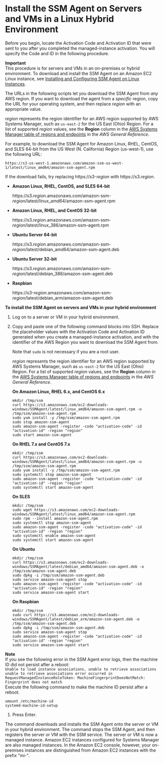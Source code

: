 # Install the SSM Agent on Servers and VMs in a Linux Hybrid Environment<a name="sysman-install-managed-linux"></a>

Before you begin, locate the Activation Code and Activation ID that were sent to you after you completed the managed\-instance activation\. You will specify the Code and ID in the following procedure\.

**Important**  
This procedure is for servers and VMs in an on\-premises or hybrid environment\. To download and install the SSM Agent on an Amazon EC2 Linux instance, see [Installing and Configuring SSM Agent on Linux Instances](sysman-install-ssm-agent.md)\.

The URLs in the following scripts let you download the SSM Agent from *any* AWS region\. If you want to download the agent from a *specific* region, copy the URL for your operating system, and then replace *region* with an appropriate value\.

*region* represents the region identifier for an AWS region supported by AWS Systems Manager, such as `us-east-2` for the US East \(Ohio\) Region\. For a list of supported *region* values, see the **Region** column in the [AWS Systems Manager table of regions and endpoints](http://docs.aws.amazon.com/general/latest/gr/rande.html#ssm_region) in the *AWS General Reference*\.

For example, to download the SSM Agent for Amazon Linux, RHEL, CentOS, and SLES 64\-bit from the US West \(N\. California\) Region \(us\-west\-1\), use the following URL:

```
https://s3-us-west-1.amazonaws.com/amazon-ssm-us-west-1/latest/linux_amd64/amazon-ssm-agent.rpm 
```

If the download fails, try replacing https://s3\-*region* with https://s3\.*region*\.
+ **Amazon Linux, RHEL, CentOS, and SLES 64\-bit**

   https://s3\.*region*\.amazonaws\.com/amazon\-ssm\-*region*/latest/linux\_amd64/amazon\-ssm\-agent\.rpm 
+ **Amazon Linux, RHEL, and CentOS 32\-bit**

  https://s3\.*region*\.amazonaws\.com/amazon\-ssm\-*region*/latest/linux\_386/amazon\-ssm\-agent\.rpm
+ **Ubuntu Server 64\-bit**

  https://s3\.*region*\.amazonaws\.com/amazon\-ssm\-*region*/latest/debian\_amd64/amazon\-ssm\-agent\.deb
+ **Ubuntu Server 32\-bit**

  https://s3\.*region*\.amazonaws\.com/amazon\-ssm\-*region*/latest/debian\_386/amazon\-ssm\-agent\.deb
+ **Raspbian**

  https://s3\-*region*\.amazonaws\.com/amazon\-ssm\-*region*/latest/debian\_arm/amazon\-ssm\-agent\.deb

**To install the SSM Agent on servers and VMs in your hybrid environment**

1. Log on to a server or VM in your hybrid environment\.

1. Copy and paste one of the following command blocks into SSH\. Replace the placeholder values with the Activation Code and Activation ID generated when you create a managed\-instance activation, and with the identifier of the AWS Region you want to download the SSM Agent from\. 

    Note that `sudo` is not necessary if you are a root user\.

   *region* represents the region identifier for an AWS region supported by AWS Systems Manager, such as `us-east-2` for the US East \(Ohio\) Region\. For a list of supported *region* values, see the **Region** column in the [AWS Systems Manager table of regions and endpoints](http://docs.aws.amazon.com/general/latest/gr/rande.html#ssm_region) in the *AWS General Reference*\.

   **On Amazon Linux, RHEL 6\.x, and CentOS 6\.x**

   ```
   mkdir /tmp/ssm
   curl https://s3.amazonaws.com/ec2-downloads-windows/SSMAgent/latest/linux_amd64/amazon-ssm-agent.rpm -o /tmp/ssm/amazon-ssm-agent.rpm
   sudo yum install -y /tmp/ssm/amazon-ssm-agent.rpm
   sudo stop amazon-ssm-agent
   sudo amazon-ssm-agent -register -code "activation-code" -id "activation-id" -region "region"
   sudo start amazon-ssm-agent
   ```

   **On RHEL 7\.x and CentOS 7\.x**

   ```
   mkdir /tmp/ssm
   curl https://s3.amazonaws.com/ec2-downloads-windows/SSMAgent/latest/linux_amd64/amazon-ssm-agent.rpm -o /tmp/ssm/amazon-ssm-agent.rpm
   sudo yum install -y /tmp/ssm/amazon-ssm-agent.rpm
   sudo systemctl stop amazon-ssm-agent
   sudo amazon-ssm-agent -register -code "activation-code" -id "activation-id" -region "region"
   sudo systemctl start amazon-ssm-agent
   ```

   **On SLES**

   ```
   mkdir /tmp/ssm
   sudo wget https://s3.amazonaws.com/ec2-downloads-windows/SSMAgent/latest/linux_amd64/amazon-ssm-agent.rpm
   sudo rpm --install amazon-ssm-agent.rpm
   sudo systemctl stop amazon-ssm-agent
   sudo amazon-ssm-agent -register -code "activation-code" -id "activation-id" -region "region"
   sudo systemctl enable amazon-ssm-agent
   sudo systemctl start amazon-ssm-agent
   ```

   **On Ubuntu**

   ```
   mkdir /tmp/ssm
   curl https://s3.amazonaws.com/ec2-downloads-windows/SSMAgent/latest/debian_amd64/amazon-ssm-agent.deb -o /tmp/ssm/amazon-ssm-agent.deb
   sudo dpkg -i /tmp/ssm/amazon-ssm-agent.deb
   sudo service amazon-ssm-agent stop
   sudo amazon-ssm-agent -register -code "activation-code" -id "activation-id" -region "region" 
   sudo service amazon-ssm-agent start
   ```

   **On Raspbian**

   ```
   mkdir /tmp/ssm
   sudo curl https://s3.amazonaws.com/ec2-downloads-windows/SSMAgent/latest/debian_arm/amazon-ssm-agent.deb -o /tmp/ssm/amazon-ssm-agent.deb
   sudo dpkg -i /tmp/ssm/amazon-ssm-agent.deb
   sudo service amazon-ssm-agent stop
   sudo amazon-ssm-agent -register -code "activation-code" -id "activation-id" -region "region" 
   sudo service amazon-ssm-agent start
   ```
**Note**  
If you see the following error in the SSM Agent error logs, then the machine ID did not persist after a reboot:  
`Unable to load instance associations, unable to retrieve associations unable to retrieve associations error occurred in RequestManagedInstanceRoleToken: MachineFingerprintDoesNotMatch: Fingerprint does not match`  
Execute the following command to make the machine ID persist after a reboot\.  

   ```
   umount /etc/machine-id
   systemd-machine-id-setup
   ```

1. Press Enter\.

The command downloads and installs the SSM Agent onto the server or VM in your hybrid environment\. The command stops the SSM Agent, and then registers the server or VM with the SSM service\. The server or VM is now a managed instance\. Amazon EC2 instances configured for Systems Manager are also managed instances\. In the Amazon EC2 console, however, your on\-premises instances are distinguished from Amazon EC2 instances with the prefix "mi\-"\.
